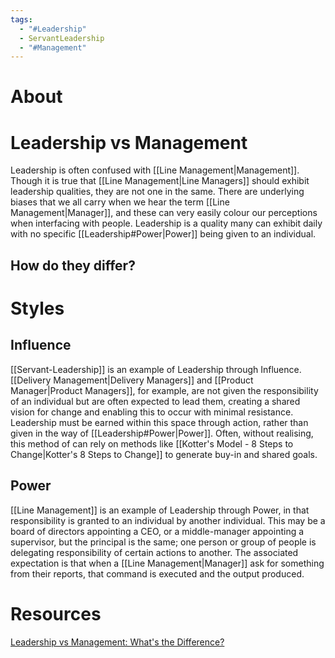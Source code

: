 ```yaml
---
tags:
  - "#Leadership"
  - ServantLeadership
  - "#Management"
---
```

# About

# Leadership vs Management
Leadership is often confused with [[Line Management|Management]]. Though it is true that [[Line Management|Line Managers]] should exhibit leadership qualities, they are not one in the same. There are underlying biases that we all carry when we hear the term [[Line Management|Manager]], and these can very easily colour our perceptions when interfacing with people. Leadership is a quality many can exhibit daily with no specific [[Leadership#Power|Power]] being given to an individual.
## How do they differ?


# Styles
## Influence
[[Servant-Leadership]] is an example of Leadership through Influence. [[Delivery Management|Delivery Managers]] and [[Product Manager|Product Managers]], for example, are not given the responsibility of an individual but are often expected to lead them, creating a shared vision for change and enabling this to occur with minimal resistance. Leadership must be earned within this space through action, rather than given in the way of [[Leadership#Power|Power]]. Often, without realising, this method of can rely on methods like [[Kotter's Model - 8 Steps to Change|Kotter's 8 Steps to Change]] to generate buy-in and shared goals.
## Power
[[Line Management]] is an example of Leadership through Power, in that responsibility is granted to an individual by another individual. This may be a board of directors appointing a CEO, or a middle-manager appointing a supervisor, but the principal is the same; one person or group of people is delegating responsibility of certain actions to another. The associated expectation is that when a [[Line Management|Manager]] ask for something from their reports, that command is executed and the output produced.
# Resources
[Leadership vs Management: What's the Difference?](https://online.hbs.edu/blog/post/leadership-vs-management)